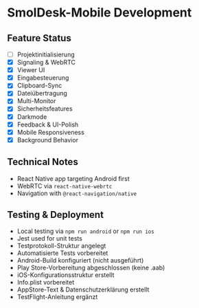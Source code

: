 # SmolDesk-Mobile Development

## Feature Status
- [ ] Projektinitialisierung
- [x] Signaling & WebRTC
- [x] Viewer UI
- [x] Eingabesteuerung
- [x] Clipboard-Sync
- [x] Dateiübertragung
- [x] Multi-Monitor
- [x] Sicherheitsfeatures
- [x] Darkmode
- [x] Feedback & UI-Polish
- [x] Mobile Responsiveness
- [x] Background Behavior

## Technical Notes
- React Native app targeting Android first
- WebRTC via `react-native-webrtc`
- Navigation with `@react-navigation/native`

## Testing & Deployment
- Local testing via `npm run android` or `npm run ios`
- Jest used for unit tests
- Testprotokoll-Struktur angelegt
- Automatisierte Tests vorbereitet
- Android-Build konfiguriert (nicht ausgeführt)
- Play Store-Vorbereitung abgeschlossen (keine .aab)
- iOS-Konfigurationsstruktur erstellt
- Info.plist vorbereitet
- AppStore-Text & Datenschutzerklärung erstellt
- TestFlight-Anleitung ergänzt
